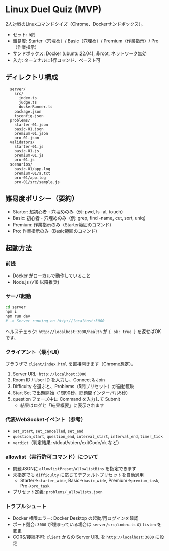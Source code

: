 # Linux Duel Quiz (MVP)

2人対戦のLinuxコマンドクイズ（Chrome、Dockerサンドボックス）。

- セット: 5問
- 難易度: Starter（穴埋め）/ Basic（穴埋め）/ Premium（作業指示）/ Pro（作業指示）
- サンドボックス: Docker (ubuntu:22.04), 非root, ネットワーク無効
- 入力: ターミナルに1行コマンド、ペースト可

## ディレクトリ構成

```
  server/
    src/
      index.ts
      judge.ts
      dockerRunner.ts
    package.json
    tsconfig.json
  problems/
    starter-01.json
    basic-01.json
    premium-01.json
    pro-01.json
  validators/
    starter-01.js
    basic-01.js
    premium-01.js
    pro-01.js
  scenarios/
    basic-01/app.log
    premium-01/a.txt
    pro-01/app.log
    pro-01/src/sample.js
```

## 難易度ポリシー（要約）
- Starter: 超初心者・穴埋めのみ（例: pwd, ls -al, touch）
- Basic: 初心者・穴埋めのみ（例: grep, find -name, cut, sort, uniq）
- Premium: 作業指示のみ（Starter範囲のコマンド）
- Pro: 作業指示のみ（Basic範囲のコマンド）

## 起動方法

### 前提
- Docker がローカルで動作していること
- Node.js (v18 以降推奨)

### サーバ起動
```bash
cd server
npm i
npm run dev
# -> Server running on http://localhost:3000
```
ヘルスチェック: `http://localhost:3000/health` が `{ ok: true }` を返せばOKです。

### クライアント（最小UI）
ブラウザで `client/index.html` を直接開きます（Chrome想定）。

1. Server URL: `http://localhost:3000`
2. Room ID / User ID を入力し、Connect & Join
3. Difficulty を選ぶと、Problems（5問プリセット）が自動反映
4. Start Set で出題開始（1問90秒、問題間インターバル5秒）
5. question フェーズ中に Command を入力して Submit
   - 結果はログと「結果概要」に表示されます

### 代表WebSocketイベント（参考）
- `set_start`, `set_cancelled`, `set_end`
- `question_start`, `question_end`, `interval_start`, `interval_end`, `timer_tick`
- `verdict`（判定結果: stdout/stderr/exitCode/ok など）

### allowlist（実行許可コマンド）について
- 問題JSONに `allowlistPreset`/`allowlistBins` を指定できます
- 未指定でも `difficulty` に応じてデフォルトプリセットを自動適用
  - Starter→`starter_wide`, Basic→`basic_wide`, Premium→`premium_task`, Pro→`pro_task`
- プリセット定義: `problems/_allowlists.json`

### トラブルシュート
- Docker 権限エラー: Docker Desktop の起動/再ログインを確認
- ポート競合: `3000` が埋まっている場合は `server/src/index.ts` の `listen` を変更
- CORS/接続不可: `client` からの Server URL を `http://localhost:3000` に設定

